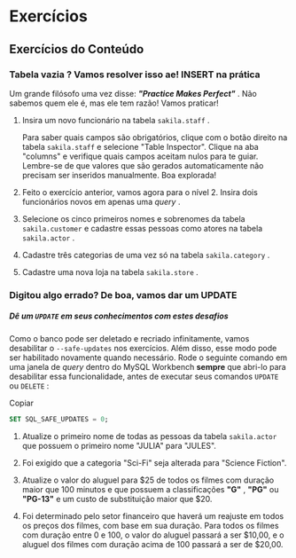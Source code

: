 # Exercícios

## Exercícios do Conteúdo

### Tabela vazia ? Vamos resolver isso ae! INSERT na prática


Um grande filósofo uma vez disse:  **_"Practice Makes Perfect"_** . Não sabemos quem ele é, mas ele tem razão! Vamos praticar!

1.  Insira um novo funcionário na tabela  `sakila.staff`  .
    
    Para saber quais campos são obrigatórios, clique com o botão direito na tabela  `sakila.staff`  e selecione "Table Inspector". Clique na aba "columns" e verifique quais campos aceitam nulos para te guiar. Lembre-se de que valores que são gerados automaticamente não precisam ser inseridos manualmente. Boa explorada!
    
2.  Feito o exercício anterior, vamos agora para o nível 2. Insira dois funcionários novos em apenas uma  _query_ .
    
3.  Selecione os cinco primeiros nomes e sobrenomes da tabela  `sakila.customer`  e cadastre essas pessoas como atores na tabela  `sakila.actor`  .
    
4.  Cadastre três categorias de uma vez só na tabela  `sakila.category`  .
    
5.  Cadastre uma nova loja na tabela  `sakila.store`  .

### Digitou algo errado? De boa, vamos dar um UPDATE


##### Dê um  `UPDATE`  em seus conhecimentos com estes desafios

Como o banco pode ser deletado e recriado infinitamente, vamos desabilitar o  `--safe-updates`  nos exercícios. Além disso, esse modo pode ser habilitado novamente quando necessário. Rode o seguinte comando em uma janela de  _query_ dentro do MySQL Workbench  **sempre** que abri-lo para desabilitar essa funcionalidade, antes de executar seus comandos  `UPDATE`  ou  `DELETE`  :

Copiar

```sql
SET SQL_SAFE_UPDATES = 0;
```

1.  Atualize o primeiro nome de todas as pessoas da tabela  `sakila.actor`  que possuem o primeiro nome "JULIA" para "JULES".
    
2.  Foi exigido que a categoria "Sci-Fi" seja alterada para "Science Fiction".
    
3.  Atualize o valor do aluguel para $25 de todos os filmes com duração maior que 100 minutos e que possuem a classificações  **"G"** ,  **"PG"** ou  **"PG-13"** e um custo de substituição maior que $20.
    
4.  Foi determinado pelo setor financeiro que haverá um reajuste em todos os preços dos filmes, com base em sua duração. Para todos os filmes com duração entre 0 e 100, o valor do aluguel passará a ser $10,00, e o aluguel dos filmes com duração acima de 100 passará a ser de $20,00.